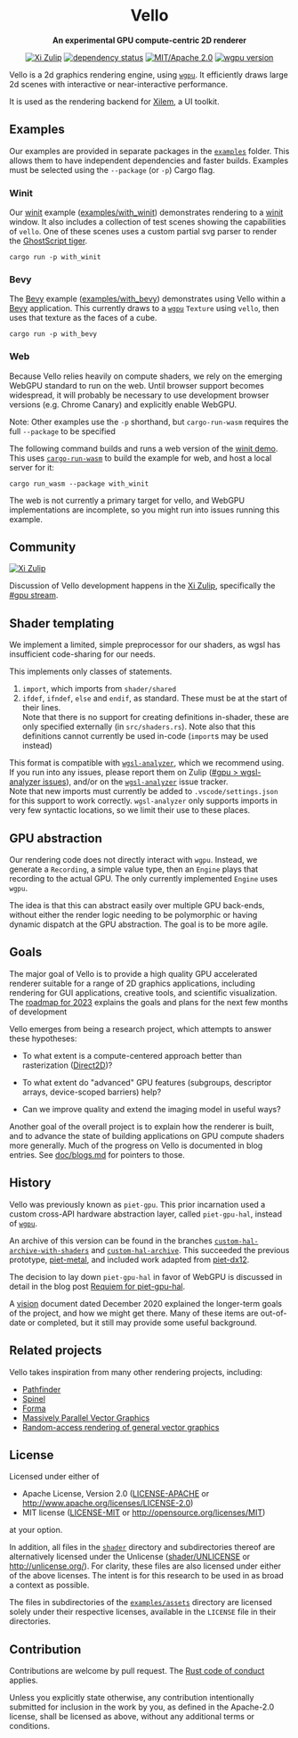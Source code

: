 <div align="center">

# Vello

**An experimental GPU compute-centric 2D renderer**

[![Xi Zulip](https://img.shields.io/badge/Xi%20Zulip-%23gpu-blue?logo=Zulip)](https://xi.zulipchat.com/#narrow/stream/197075-gpu)
[![dependency status](https://deps.rs/repo/github/linebender/vello/status.svg)](https://deps.rs/repo/github/linebender/vello)
[![MIT/Apache 2.0](https://img.shields.io/badge/license-MIT%2FApache-blue.svg)](#license)
[![wgpu version](https://img.shields.io/badge/wgpu-v0.15-orange.svg)](https://crates.io/crates/wgpu)
<!-- [![Crates.io](https://img.shields.io/crates/v/vello.svg)](https://crates.io/crates/vello) -->
<!-- [![Docs](https://docs.rs/vello/badge.svg)](https://docs.rs/vello) -->
<!-- [![Build status](https://github.com/linebender/vello/workflows/CI/badge.svg)](https://github.com/linebender/vello/actions) -->

</div>

Vello is a 2d graphics rendering engine, using [`wgpu`].
It efficiently draws large 2d scenes with interactive or near-interactive performance.

<!-- Impressive picture here -->

It is used as the rendering backend for [Xilem], a UI toolkit.

## Examples

Our examples are provided in separate packages in the [`examples`](examples) folder.
This allows them to have independent dependencies and faster builds.
Examples must be selected using the `--package` (or `-p`) Cargo flag.

### Winit

Our [winit] example ([examples/with_winit](examples/with_winit)) demonstrates rendering to a [winit] window.
It also includes a collection of test scenes showing the capabilities of `vello`.
One of these scenes uses a custom partial svg parser to render the [GhostScript tiger].

```shell
cargo run -p with_winit
```

### Bevy

The [Bevy] example ([examples/with_bevy](examples/with_bevy)) demonstrates using Vello within a [Bevy] application.
This currently draws to a [`wgpu`] `Texture` using `vello`, then uses that texture as the faces of a cube.

```shell
cargo run -p with_bevy
```

### Web

Because Vello relies heavily on compute shaders, we rely on the emerging WebGPU standard to run on the web.
Until browser support becomes widespread, it will probably be necessary to use development browser versions (e.g. Chrome Canary) and explicitly enable WebGPU.

Note: Other examples use the `-p` shorthand, but `cargo-run-wasm` requires the full `--package` to be specified

The following command builds and runs a web version of the [winit demo](#winit). 
This uses [`cargo-run-wasm`](https://github.com/rukai/cargo-run-wasm) to build the example for web, and host a local server for it:

```shell
cargo run_wasm --package with_winit
```

The web is not currently a primary target for vello, and WebGPU implementations are incomplete, so you might run into issues running this example.

## Community

[![Xi Zulip](https://img.shields.io/badge/Xi%20Zulip-%23gpu-blue?logo=Zulip)](https://xi.zulipchat.com/#narrow/stream/197075-gpu)

Discussion of Vello development happens in the [Xi Zulip](https://xi.zulipchat.com/#narrow/stream/197075-gpu/topic/WGSL.20port), specifically the [#gpu stream](https://xi.zulipchat.com/#narrow/stream/197075-gpu/topic/WGSL.20port).

## Shader templating

We implement a limited, simple preprocessor for our shaders, as wgsl has insufficient code-sharing for our needs.

This implements only classes of statements.

1. `import`, which imports from `shader/shared`
2. `ifdef`, `ifndef`, `else` and `endif`, as standard.
  These must be at the start of their lines.  
  Note that there is no support for creating definitions in-shader, these are only specified externally (in `src/shaders.rs`).
  Note also that this definitions cannot currently be used in-code (`import`s may be used instead)

This format is compatible with [`wgsl-analyzer`], which we recommend using.
If you run into any issues, please report them on Zulip ([#gpu > wgsl-analyzer issues](https://xi.zulipchat.com/#narrow/stream/197075-gpu/topic/wgsl-analyzer.20issues)), and/or on the [`wgsl-analyzer`] issue tracker.  
Note that new imports must currently be added to `.vscode/settings.json` for this support to work correctly.
`wgsl-analyzer` only supports imports in very few syntactic locations, so we limit their use to these places.

## GPU abstraction

Our rendering code does not directly interact with `wgpu`.
Instead, we generate a `Recording`, a simple value type, then an `Engine` plays that recording to the actual GPU.
The only currently implemented `Engine` uses `wgpu`.

The idea is that this can abstract easily over multiple GPU back-ends, without either the render logic needing to be polymorphic or having dynamic dispatch at the GPU abstraction.
The goal is to be more agile.

## Goals

The major goal of Vello is to provide a high quality GPU accelerated renderer suitable for a range of 2D graphics applications, including rendering for GUI applications, creative tools, and scientific visualization.
The [roadmap for 2023](doc/roadmap_2023.md) explains the goals and plans for the next few months of development

Vello emerges from being a research project, which attempts to answer these hypotheses:

- To what extent is a compute-centered approach better than rasterization ([Direct2D])?

- To what extent do "advanced" GPU features (subgroups, descriptor arrays, device-scoped barriers) help?

- Can we improve quality and extend the imaging model in useful ways?

Another goal of the overall project is to explain how the renderer is built, and to advance the state of building applications on GPU compute shaders more generally. 
Much of the progress on Vello is documented in blog entries.
See [doc/blogs.md](doc/blogs.md) for pointers to those.

## History

Vello was previously known as `piet-gpu`. 
This prior incarnation used a custom cross-API hardware abstraction layer, called `piet-gpu-hal`, instead of [`wgpu`].

An archive of this version can be found in the branches [`custom-hal-archive-with-shaders`] and [`custom-hal-archive`].
This succeeded the previous prototype, [piet-metal], and included work adapted from [piet-dx12].

The decision to lay down `piet-gpu-hal` in favor of WebGPU is discussed in detail in the blog post [Requiem for piet-gpu-hal].

A [vision](doc/vision.md) document dated December 2020 explained the longer-term goals of the project, and how we might get there.
Many of these items are out-of-date or completed, but it still may provide some useful background.

## Related projects

Vello takes inspiration from many other rendering projects, including:

* [Pathfinder](https://github.com/servo/pathfinder)
* [Spinel](https://fuchsia.googlesource.com/fuchsia/+/refs/heads/master/src/graphics/lib/compute/spinel/)
* [Forma](https://github.com/google/forma)
* [Massively Parallel Vector Graphics](https://w3.impa.br/~diego/projects/GanEtAl14/)
* [Random-access rendering of general vector graphics](https://hhoppe.com/proj/ravg/)

## License

Licensed under either of

- Apache License, Version 2.0
   ([LICENSE-APACHE](LICENSE-APACHE) or <http://www.apache.org/licenses/LICENSE-2.0>)
- MIT license
   ([LICENSE-MIT](LICENSE-MIT) or <http://opensource.org/licenses/MIT>)

at your option.

In addition, all files in the [`shader`](shader) directory and subdirectories thereof are alternatively
licensed under the Unlicense ([shader/UNLICENSE](shader/UNLICENSE) or <http://unlicense.org/>).
For clarity, these files are also licensed under either of the above licenses.
The intent is for this research to be used in as broad a context as possible.

The files in subdirectories of the [`examples/assets`](examples/assets) directory are licensed solely under
their respective licenses, available in the `LICENSE` file in their directories.

## Contribution

Contributions are welcome by pull request. The [Rust code of conduct] applies.

Unless you explicitly state otherwise, any contribution intentionally submitted
for inclusion in the work by you, as defined in the Apache-2.0 license, shall be
licensed as above, without any additional terms or conditions.

[piet-metal]: https://github.com/linebender/piet-metal
[direct2d]: https://docs.microsoft.com/en-us/windows/win32/direct2d/direct2d-portal
[`wgpu`]: https://wgpu.rs/
[Xilem]: https://github.com/linebender/xilem/
[rust code of conduct]: https://www.rust-lang.org/policies/code-of-conduct
[`custom-hal-archive-with-shaders`]: https://github.com/linebender/piet-gpu/tree/custom-hal-archive-with-shaders
[`custom-hal-archive`]: https://github.com/linebender/piet-gpu/tree/custom-hal-archive
[piet-dx12]: https://github.com/bzm3r/piet-dx12
[GhostScript tiger]: https://commons.wikimedia.org/wiki/File:Ghostscript_Tiger.svg
[winit]: https://github.com/rust-windowing/winit
[Bevy]: https://bevyengine.org/
[`wgsl-analyzer`]: https://marketplace.visualstudio.com/items?itemName=wgsl-analyzer.wgsl-analyzer
[Requiem for piet-gpu-hal]: https://raphlinus.github.io/rust/gpu/2023/01/07/requiem-piet-gpu-hal.html

